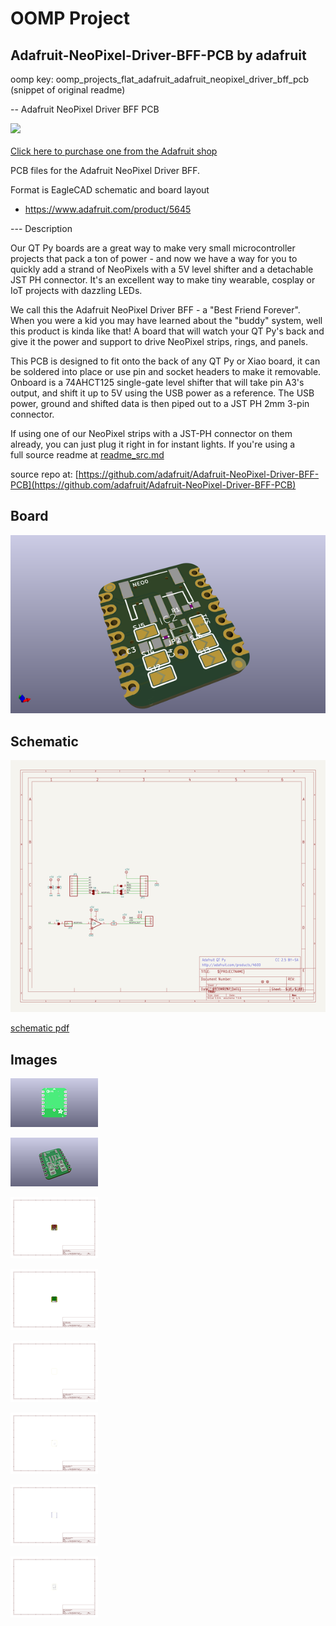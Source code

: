 # OOMP Project  
## Adafruit-NeoPixel-Driver-BFF-PCB  by adafruit  
  
oomp key: oomp_projects_flat_adafruit_adafruit_neopixel_driver_bff_pcb  
(snippet of original readme)  
  
-- Adafruit NeoPixel Driver BFF PCB  
  
<a href="http://www.adafruit.com/products/5645"><img src="assets/5645-04.jpg?raw=true" width="500px"><br/>  
Click here to purchase one from the Adafruit shop</a>  
  
PCB files for the Adafruit NeoPixel Driver BFF.   
  
Format is EagleCAD schematic and board layout  
* https://www.adafruit.com/product/5645  
  
--- Description  
  
Our QT Py boards are a great way to make very small microcontroller projects that pack a ton of power - and now we have a way for you to quickly add a strand of NeoPixels with a 5V level shifter and a detachable JST PH connector. It's an excellent way to make tiny wearable, cosplay or IoT projects with dazzling LEDs.  
  
We call this the Adafruit NeoPixel Driver BFF - a "Best Friend Forever". When you were a kid you may have learned about the "buddy" system, well this product is kinda like that! A board that will watch your QT Py's back and give it the power and support to drive NeoPixel strips, rings, and panels.  
  
This PCB is designed to fit onto the back of any QT Py or Xiao board, it can be soldered into place or use pin and socket headers to make it removable. Onboard is a 74AHCT125 single-gate level shifter that will take pin A3's output, and shift it up to 5V using the USB power as a reference. The USB power, ground and shifted data is then piped out to a JST PH 2mm 3-pin connector.  
  
If using one of our NeoPixel strips with a JST-PH connector on them already, you can just plug it right in for instant lights. If you're using a   
  full source readme at [readme_src.md](readme_src.md)  
  
source repo at: [https://github.com/adafruit/Adafruit-NeoPixel-Driver-BFF-PCB](https://github.com/adafruit/Adafruit-NeoPixel-Driver-BFF-PCB)  
## Board  
  
[![working_3d.png](working_3d_600.png)](working_3d.png)  
## Schematic  
  
[![working_schematic.png](working_schematic_600.png)](working_schematic.png)  
  
[schematic pdf](working_schematic.pdf)  
## Images  
  
[![working_3D_bottom.png](working_3D_bottom_140.png)](working_3D_bottom.png)  
  
[![working_3D_top.png](working_3D_top_140.png)](working_3D_top.png)  
  
[![working_assembly_page_01.png](working_assembly_page_01_140.png)](working_assembly_page_01.png)  
  
[![working_assembly_page_02.png](working_assembly_page_02_140.png)](working_assembly_page_02.png)  
  
[![working_assembly_page_03.png](working_assembly_page_03_140.png)](working_assembly_page_03.png)  
  
[![working_assembly_page_04.png](working_assembly_page_04_140.png)](working_assembly_page_04.png)  
  
[![working_assembly_page_05.png](working_assembly_page_05_140.png)](working_assembly_page_05.png)  
  
[![working_assembly_page_06.png](working_assembly_page_06_140.png)](working_assembly_page_06.png)  
